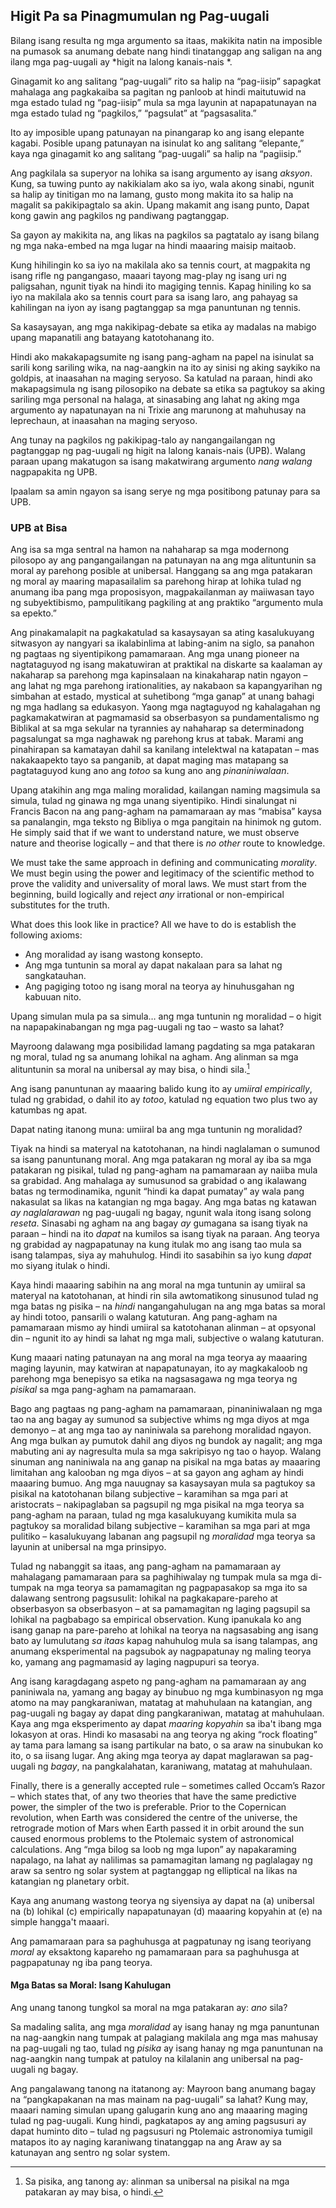 ## Higit Pa sa Pinagmumulan ng Pag-uugali

Bilang isang resulta ng mga argumento sa itaas, makikita natin na imposible na pumasok sa anumang debate nang hindi tinatanggap ang saligan na ang ilang mga pag-uugali ay *higit na lalong kanais-nais *.

Ginagamit ko ang salitang “pag-uugali” rito sa halip na “pag-iisip” sapagkat mahalaga ang pagkakaiba sa pagitan ng panloob at hindi maitutuwid na mga estado tulad ng “pag-iisip” mula sa mga layunin at napapatunayan na mga estado tulad ng “pagkilos,” “pagsulat” at “pagsasalita.”

Ito ay imposible upang patunayan na pinangarap ko ang isang elepante kagabi. Posible upang patunayan na isinulat ko ang salitang “elepante,” kaya nga ginagamit ko ang salitang “pag-uugali” sa halip na “pagiisip.”

Ang pagkilala sa superyor na lohika sa isang argumento ay isang *aksyon*. Kung, sa tuwing punto ay nakikialam ako sa iyo, wala akong sinabi, ngunit sa halip ay tinitigan mo na lamang, gusto mong makita ito sa halip na magalit sa pakikipagtalo sa akin. Upang makamit ang isang punto, Dapat kong gawin ang pagkilos ng pandiwang pagtanggap.

Sa gayon ay makikita na, ang likas na pagkilos sa pagtatalo ay isang bilang ng mga naka-embed na mga lugar na hindi maaaring maisip maitaob.

Kung hihilingin ko sa iyo na makilala ako sa tennis court, at magpakita ng isang rifle ng pangangaso, maaari tayong mag-play ng isang uri ng paligsahan, ngunit tiyak na hindi ito magiging tennis. Kapag hiniling ko sa iyo na makilala ako sa tennis court para sa isang laro, ang pahayag sa kahilingan na iyon ay isang pagtanggap sa mga panuntunan ng tennis.

Sa kasaysayan, ang mga nakikipag-debate sa etika ay madalas na mabigo upang mapanatili ang batayang katotohanang ito.

Hindi ako makakapagsumite ng isang pang-agham na papel na isinulat sa sarili kong sariling wika, na nag-aangkin na ito ay sinisi ng aking saykiko na goldpis, at inaasahan na maging seryoso. Sa katulad na paraan, hindi ako makapagsimula ng isang pilosopiko na debate sa etika sa pagtukoy sa aking sariling mga personal na halaga, at sinasabing ang lahat ng aking mga argumento ay napatunayan na ni Trixie ang marunong at mahuhusay na leprechaun, at inaasahan na maging seryoso.

Ang tunay na pagkilos ng pakikipag-talo ay nangangailangan ng pagtanggap ng pag-uugali ng higit na lalong kanais-nais (UPB). Walang paraan upang makatugon sa isang makatwirang argumento *nang walang* nagpapakita ng UPB.

Ipaalam sa amin ngayon sa isang serye ng mga positibong patunay para sa UPB.

### UPB at Bisa

Ang isa sa mga sentral na hamon na nahaharap sa mga modernong pilosopo ay ang pangangailangan na patunayan na ang mga alituntunin sa moral ay parehong posible at unibersal. Hanggang sa ang mga patakaran ng moral ay maaring mapasailalim sa parehong hirap at lohika tulad ng anumang iba pang mga proposisyon, magpakailanman ay maiiwasan tayo ng subyektibismo, pampulitikang pagkiling at ang praktiko “argumento mula sa epekto.”

Ang pinakamalapit na pagkakatulad sa kasaysayan sa ating kasalukuyang sitwasyon ay nangyari sa ikalabinlima at labing-anim na siglo, sa panahon ng pagtaas ng siyentipikong pamamaraan. Ang mga unang pioneer na nagtataguyod ng isang makatuwiran at praktikal na diskarte sa kaalaman ay nakaharap sa parehong mga kapinsalaan na kinakaharap natin ngayon – ang lahat ng mga parehong irationalities, ay nakabaon sa kapangyarihan ng simbahan at estado, mystical at suhetibong “mga ganap” at unang bahagi ng mga hadlang sa edukasyon. Yaong mga nagtaguyod ng kahalagahan ng pagkamakatwiran at pagmamasid sa obserbasyon sa pundamentalismo ng Biblikal at sa mga sekular na tyrannies ay nahaharap sa determinadong pagsalungat sa mga naghawak ng parehong krus at tabak. Marami ang pinahirapan sa kamatayan dahil sa kanilang intelektwal na katapatan – mas nakakaapekto tayo sa panganib, at dapat maging mas matapang sa pagtataguyod kung ano ang *totoo* sa kung ano ang *pinaniniwalaan*.

Upang atakihin ang mga maling moralidad, kailangan naming magsimula sa simula, tulad ng ginawa ng mga unang siyentipiko. Hindi sinalungat ni Francis Bacon na ang pang-agham na pamamaraan ay mas “mabisa” kaysa sa panalangin, mga teksto ng Bibliya o mga pangitain na hinimok ng gutom. He simply said that if we want to understand nature, we must observe nature and theorise logically – and that there is *no other* route to knowledge.

We must take the same approach in defining and communicating *morality*. We must begin using the power and legitimacy of the scientific method to prove the validity and universality of moral laws. We must start from the beginning, build logically and reject *any* irrational or non-empirical substitutes for the truth.

What does this look like in practice? All we have to do is establish the following axioms:

- Ang moralidad ay isang wastong konsepto.
- Ang mga tuntunin sa moral ay dapat nakalaan para sa lahat ng sangkatauhan.
- Ang pagiging totoo ng isang moral na teorya ay hinuhusgahan ng kabuuan nito.

Upang simulan mula pa sa simula… ang mga tuntunin ng moralidad – o higit na napapakinabangan ng mga pag-uugali ng tao – wasto sa lahat?

Mayroong dalawang mga posibilidad lamang pagdating sa mga patakaran ng moral, tulad ng sa anumang lohikal na agham. Ang alinman sa mga alituntunin sa moral na unibersal ay may bisa, o hindi sila.[^6]

Ang isang panuntunan ay maaaring balido kung ito ay *umiiral empirically*, tulad ng grabidad, o dahil ito ay *totoo*, katulad ng equation two plus two ay katumbas ng apat.

Dapat nating itanong muna: umiiral ba ang mga tuntunin ng moralidad?

Tiyak na hindi sa materyal na katotohanan, na hindi naglalaman o sumunod sa isang panuntunang moral. Ang mga patakaran ng moral ay iba sa mga patakaran ng pisikal, tulad ng pang-agham na pamamaraan ay naiiba mula sa grabidad. Ang mahalaga ay sumusunod sa grabidad o ang ikalawang batas ng termodinamika, ngunit “hindi ka dapat pumatay” ay wala pang nakasulat sa likas na katangian ng mga bagay. Ang mga batas ng katawan *ay naglalarawan* ng pag-uugali ng bagay, ngunit wala itong isang solong *reseta*. Sinasabi ng agham na ang bagay *ay* gumagana sa isang tiyak na paraan – hindi na ito *dapat* na kumilos sa isang tiyak na paraan. Ang teorya ng grabidad ay nagpapatunay na kung itulak mo ang isang tao mula sa isang talampas, siya ay mahuhulog. Hindi ito sasabihin sa iyo kung *dapat* mo siyang itulak o hindi.

Kaya hindi maaaring sabihin na ang moral na mga tuntunin ay umiiral sa materyal na katotohanan, at hindi rin sila awtomatikong sinusunod tulad ng mga batas ng pisika – na *hindi* nangangahulugan na ang mga batas sa moral ay hindi totoo, pansarili o walang katuturan. Ang pang-agham na pamamaraan mismo ay hindi umiiral sa katotohanan alinman – at opsyonal din – ngunit ito ay hindi sa lahat ng mga mali, subjective o walang katuturan.

Kung maaari nating patunayan na ang moral na mga teorya ay maaaring maging layunin, may katwiran at napapatunayan, ito ay magkakaloob ng parehong mga benepisyo sa etika na nagsasagawa ng mga teorya ng *pisikal* sa mga pang-agham na pamamaraan.

Bago ang pagtaas ng pang-agham na pamamaraan, pinaniniwalaan ng mga tao na ang bagay ay sumunod sa subjective whims ng mga diyos at mga demonyo – at ang mga tao ay naniniwala sa parehong moralidad ngayon. Ang mga bulkan ay pumutok dahil ang diyos ng bundok ay nagalit; ang mga mabuting ani ay nagresulta mula sa mga sakripisyo ng tao o hayop. Walang sinuman ang naniniwala na ang ganap na pisikal na mga batas ay maaaring limitahan ang kalooban ng mga diyos – at sa gayon ang agham ay hindi maaaring bumuo. Ang mga nauugnay sa kasaysayan mula sa pagtukoy sa pisikal na katotohanan bilang subjective – karamihan sa mga pari at aristocrats – nakipaglaban sa pagsupil ng mga pisikal na mga teorya sa pang-agham na paraan, tulad ng mga kasalukuyang kumikita mula sa pagtukoy sa moralidad bilang subjective – karamihan sa mga pari at mga pulitiko – kasalukuyang labanan ang pagsupil ng *moralidad* mga teorya sa layunin at unibersal na mga prinsipyo.

Tulad ng nabanggit sa itaas, ang pang-agham na pamamaraan ay mahalagang pamamaraan para sa paghihiwalay ng tumpak mula sa mga di-tumpak na mga teorya sa pamamagitan ng pagpapasakop sa mga ito sa dalawang sentrong pagsusulit: lohikal na pagkakapare-pareho at obserbasyon sa obserbasyon – at sa pamamagitan ng laging pagsupil sa lohikal na pagbabago sa empirical observation. Kung ipanukala ko ang isang ganap na pare-pareho at lohikal na teorya na nagsasabing ang isang bato ay lumulutang *sa itaas* kapag nahuhulog mula sa isang talampas, ang anumang eksperimental na pagsubok ay nagpapatunay ng maling teorya ko, yamang ang pagmamasid ay laging nagpupuri sa teorya.

Ang isang karagdagang aspeto ng pang-agham na pamamaraan ay ang paniniwala na, yamang ang bagay ay binubuo ng mga kumbinasyon ng mga atomo na may pangkaraniwan, matatag at mahuhulaan na katangian, ang pag-uugali ng bagay ay dapat ding pangkaraniwan, matatag at mahuhulaan. Kaya ang mga eksperimento ay dapat *maaring kopyahin* sa iba't ibang mga lokasyon at oras. Hindi ko masasabi na ang teorya ng aking “rock floating” ay tama para lamang sa isang partikular na bato, o sa araw na sinubukan ko ito, o sa iisang lugar. Ang aking mga teorya ay dapat maglarawan sa pag-uugali ng *bagay*, na pangkalahatan, karaniwang, matatag at mahuhulaan.

Finally, there is a generally accepted rule – sometimes called Occam’s Razor – which states that, of any two theories that have the same predictive power, the simpler of the two is preferable. Prior to the Copernican revolution, when Earth was considered the centre of the universe, the retrograde motion of Mars when Earth passed it in orbit around the sun caused enormous problems to the Ptolemaic system of astronomical calculations. Ang “mga bilog sa loob ng mga lupon” ay napakaraming napalago, na lahat ay nalilimas sa pamamagitan lamang ng paglalagay ng araw sa sentro ng solar system at pagtanggap ng elliptical na likas na katangian ng planetary orbit.

Kaya ang anumang wastong teorya ng siyensiya ay dapat na (a) unibersal na (b) lohikal (c) empirically napapatunayan (d) maaaring kopyahin at (e) na simple hangga't maaari.

Ang pamamaraan para sa paghuhusga at pagpatunay ng isang teoriyang *moral* ay eksaktong kapareho ng pamamaraan para sa paghuhusga at pagpapatunay ng iba pang teorya.

#### Mga Batas sa Moral: Isang Kahulugan

Ang unang tanong tungkol sa moral na mga patakaran ay: *ano* sila?

Sa madaling salita, ang mga *moralidad* ay isang hanay ng mga panuntunan na nag-aangkin nang tumpak at palagiang makilala ang mga mas mahusay na pag-uugali ng tao, tulad ng *pisika* ay isang hanay ng mga panuntunan na nag-aangkin nang tumpak at patuloy na kilalanin ang unibersal na pag-uugali ng bagay.

Ang pangalawang tanong na itatanong ay: Mayroon bang anumang bagay na “pangkapakanan na mas mainam na pag-uugali” sa lahat? Kung may, maaari naming simulan upang galugarin kung ano ang maaaring maging tulad ng pag-uugali. Kung hindi, pagkatapos ay ang aming pagsusuri ay dapat huminto dito – tulad ng pagsusuri ng Ptolemaic astronomiya tumigil matapos ito ay naging karaniwang tinatanggap na ang Araw ay sa katunayan ang sentro ng solar system.

[^6]: Sa pisika, ang tanong ay: alinman sa unibersal na pisikal na mga patakaran ay may bisa, o hindi.